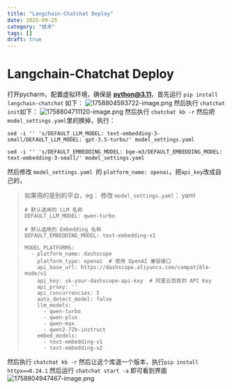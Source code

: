 ```yaml
---
title: "Langchain-Chatchat Deploy"
date: 2025-09-25
category: "技术"
tags: []
draft: true
---
```


# Langchain-Chatchat Deploy

打开pycharm，配置虚拟环境，确保是 **python@3.11**，首先运行 `pip install langchain-chatchat` 如下：
![1758804593722-image.png](/api/getImage?path=1758804593722-image.png)
然后执行 `chatchat init`如下：
![1758804711120-image.png](/api/getImage?path=1758804711120-image.png)
然后执行 `chatchat kb -r`
然后把 `model_settings.yaml`里的换掉，执行：

```
sed -i '' 's/DEFAULT_LLM_MODEL: text-embedding-3-small/DEFAULT_LLM_MODEL: gpt-3.5-turbo/' model_settings.yaml
```

```
sed -i '' 's/DEFAULT_EMBEDDING_MODEL: bge-m3/DEFAULT_EMBEDDING_MODEL: text-embedding-3-small/' model_settings.yaml
```

然后修改 `model_settings.yaml `的 `platform_name: openai`，把`api_key`改成自己的，

> 如果用的是别的平台，eg：
> 修改 `model_settings.yaml`：
> yaml
>
> ```
> # 默认选用的 LLM 名称
> DEFAULT_LLM_MODEL: qwen-turbo
> 
> # 默认选用的 Embedding 名称  
> DEFAULT_EMBEDDING_MODEL: text-embedding-v1
> 
> MODEL_PLATFORMS:
>   - platform_name: dashscope
>     platform_type: openai  # 使用 OpenAI 兼容接口
>     api_base_url: https://dashscope.aliyuncs.com/compatible-mode/v1
>     api_key: sk-your-dashscope-api-key  # 阿里云百炼的 API Key
>     api_proxy: ''
>     api_concurrencies: 5
>     auto_detect_model: false
>     llm_models:
>       - qwen-turbo
>       - qwen-plus  
>       - qwen-max
>       - qwen2-72b-instruct
>     embed_models:
>       - text-embedding-v1
>       - text-embedding-v2
> ```

然后执行 `chatchat kb -r`
然后让这个库退一个版本，执行`pip install httpx==0.24.1`
然后运行 `chatchat start -a`
即可看到界面
![1758804947467-image.png](/api/getImage?path=1758804947467-image.png)